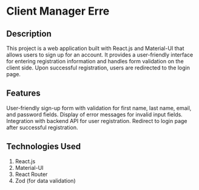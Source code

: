 # Client Manager Erre
## Description
This project is a web application built with React.js and Material-UI that allows users to sign up for an account. It provides a user-friendly interface for entering registration information and handles form validation on the client side. Upon successful registration, users are redirected to the login page.

## Features
User-friendly sign-up form with validation for first name, last name, email, and password fields.
Display of error messages for invalid input fields.
Integration with backend API for user registration.
Redirect to login page after successful registration.

## Technologies Used
1. React.js
2. Material-UI
3. React Router
4. Zod (for data validation)
